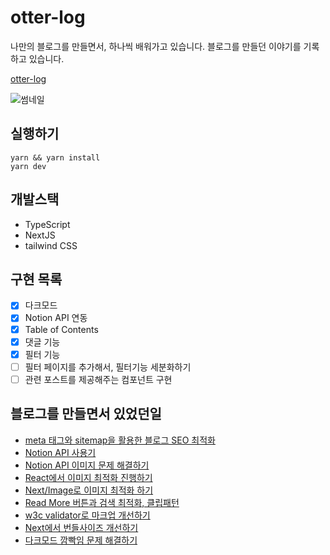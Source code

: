 # otter-log

나만의 블로그를 만들면서, 하나씩 배워가고 있습니다. 블로그를 만들던 이야기를 기록하고 있습니다.

[otter-log](https://otter-log.world)

![썸네일](https://res.cloudinary.com/ddzuhs646/image/upload/v1676994807/%E1%84%89%E1%85%B3%E1%84%8F%E1%85%B3%E1%84%85%E1%85%B5%E1%86%AB%E1%84%89%E1%85%A3%E1%86%BA_2023-02-22_%E1%84%8B%E1%85%A9%E1%84%8C%E1%85%A5%E1%86%AB_12.53.15_flk0ou.png)

## 실행하기

```shell
yarn && yarn install
yarn dev
```

## 개발스택

- TypeScript
- NextJS
- tailwind CSS

## 구현 목록
- [x] 다크모드
- [x] Notion API 연동
- [x] Table of Contents
- [x] 댓글 기능
- [x] 필터 기능
- [ ] 필터 페이지를 추가해서, 필터기능 세분화하기
- [ ] 관련 포스트를 제공해주는 컴포넌트 구현

## 블로그를 만들면서 있었던일
- [meta 태그와 sitemap을 활용한 블로그 SEO 최적화](https://otter-log.world/post/next-seo-optimazation)
- [Notion API 사용기](https://otter-log.world/post/notion-next-blog)
- [Notion API 이미지 문제 해결하기](https://otter-log.world/post/revise-notion-img)
- [React에서 이미지 최적화 진행하기](https://otter-log.world/post/blog-optimization-image)
- [Next/Image로 이미지 최적화 하기](https://otter-log.world/post/next-image-component)
- [Read More 버튼과 검색 최적화, 클립패턴](https://otter-log.world/post/seo-clip-pattern)
- [w3c validator로 마크업 개선하기](https://otter-log.world/post/w3c-validator-markup)
- [Next에서 번들사이즈 개선하기](https://otter-log.world/post/next-optimization-bundle)
- [다크모드 깜빡임 문제 해결하기](https://otter-log.world/post/next-dark-mode)
